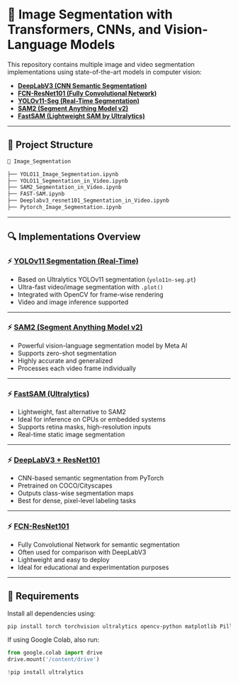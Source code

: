 # 🧠 Image Segmentation with Transformers, CNNs, and Vision-Language Models

This repository contains multiple image and video segmentation implementations using state-of-the-art models in computer vision:

* [**DeepLabV3 (CNN Semantic Segmentation)**](https://pytorch.org/vision/stable/models/generated/torchvision.models.segmentation.deeplabv3_resnet101.html)
* [**FCN-ResNet101 (Fully Convolutional Network)**](https://pytorch.org/vision/stable/models/generated/torchvision.models.segmentation.fcn_resnet101.html)
* [**YOLOv11-Seg (Real-Time Segmentation)**](https://github.com/ultralytics/ultralytics)
* [**SAM2 (Segment Anything Model v2)**](https://segment-anything.com/)
* [**FastSAM (Lightweight SAM by Ultralytics)**](https://github.com/ultralytics/ultralytics)

---

## 📂 Project Structure

```bash
📁 Image_Segmentation

├── YOLO11_Image_Segmentation.ipynb
├── YOLO11_Segmentation_in_Video.ipynb
├── SAM2_Segmentation_in_Video.ipynb
├── FAST-SAM.ipynb
├── Deeplabv3_resnet101_Segmentation_in_Video.ipynb
├── Pytorch_Image_Segmentation.ipynb
```

---

## 🔍 Implementations Overview

### ⚡ [YOLOv11 Segmentation (Real-Time)](https://github.com/ultralytics/ultralytics)

* Based on Ultralytics YOLOv11 segmentation (`yolo11n-seg.pt`)
* Ultra-fast video/image segmentation with `.plot()`
* Integrated with OpenCV for frame-wise rendering
* Video and image inference supported

---

### ⚡ [SAM2 (Segment Anything Model v2)](https://segment-anything.com/)

* Powerful vision-language segmentation model by Meta AI
* Supports zero-shot segmentation
* Highly accurate and generalized
* Processes each video frame individually

---

### ⚡ [FastSAM (Ultralytics)](https://github.com/ultralytics/ultralytics)

* Lightweight, fast alternative to SAM2
* Ideal for inference on CPUs or embedded systems
* Supports retina masks, high-resolution inputs
* Real-time static image segmentation

---

### ⚡ [DeepLabV3 + ResNet101](https://pytorch.org/vision/stable/models/generated/torchvision.models.segmentation.deeplabv3_resnet101.html)

* CNN-based semantic segmentation from PyTorch
* Pretrained on COCO/Cityscapes
* Outputs class-wise segmentation maps
* Best for dense, pixel-level labeling tasks

---

### ⚡ [FCN-ResNet101](https://pytorch.org/vision/stable/models/generated/torchvision.models.segmentation.fcn_resnet101.html)

* Fully Convolutional Network for semantic segmentation
* Often used for comparison with DeepLabV3
* Lightweight and easy to deploy
* Ideal for educational and experimentation purposes

---

## 🧪 Requirements

Install all dependencies using:

```bash
pip install torch torchvision ultralytics opencv-python matplotlib Pillow
```

If using Google Colab, also run:

```python
from google.colab import drive
drive.mount('/content/drive')

!pip install ultralytics
```
